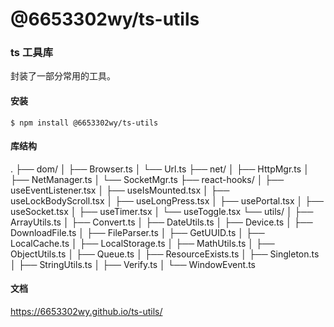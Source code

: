 # @6653302wy/ts-utils

### ts 工具库

封装了一部分常用的工具。

#### 安装

`$ npm install @6653302wy/ts-utils`

#### 库结构

.
├── dom/
│ ├── Browser.ts
│ └── Url.ts
├── net/
│ ├── HttpMgr.ts
│ ├── NetManager.ts
│ └── SocketMgr.ts
├── react-hooks/
│ ├── useEventListener.tsx
│ ├── useIsMounted.tsx
│ ├── useLockBodyScroll.tsx
│ ├── useLongPress.tsx
│ ├── usePortal.tsx
│ ├── useSocket.tsx
│ ├── useTimer.tsx
│ └── useToggle.tsx
└── utils/
│ ├── ArrayUtils.ts
│ ├── Convert.ts
│ ├── DateUtils.ts
│ ├── Device.ts
│ ├── DownloadFile.ts
│ ├── FileParser.ts
│ ├── GetUUID.ts
│ ├── LocalCache.ts
│ ├── LocalStorage.ts
│ ├── MathUtils.ts
│ ├── ObjectUtils.ts
│ ├── Queue.ts
│ ├── ResourceExists.ts
│ ├── Singleton.ts
│ ├── StringUtils.ts
│ ├── Verify.ts
│ └── WindowEvent.ts

#### 文档

https://6653302wy.github.io/ts-utils/
